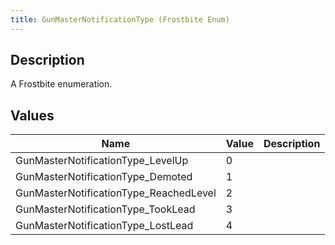 ```yaml
---
title: GunMasterNotificationType (Frostbite Enum)
---
```

## Description

A Frostbite enumeration.

## Values

| Name                                    | Value | Description |
| --------------------------------------- | ----- | ----------- |
| GunMasterNotificationType\_LevelUp      | 0     |             |
| GunMasterNotificationType\_Demoted      | 1     |             |
| GunMasterNotificationType\_ReachedLevel | 2     |             |
| GunMasterNotificationType\_TookLead     | 3     |             |
| GunMasterNotificationType\_LostLead     | 4     |             |
